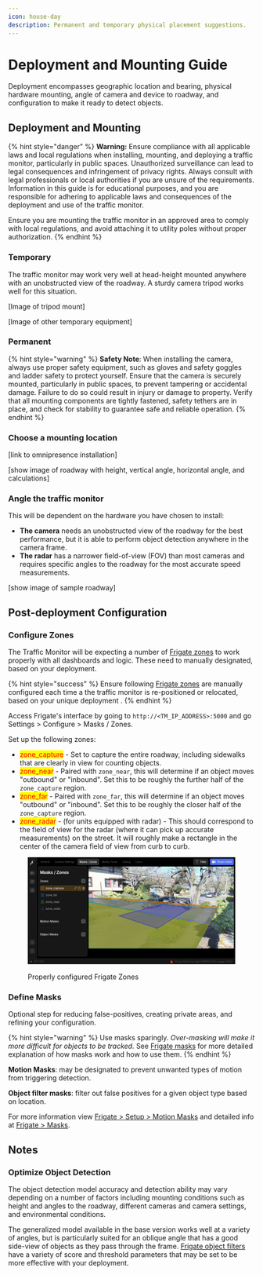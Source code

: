 ```yaml
---
icon: house-day
description: Permanent and temporary physical placement suggestions.
---
```


# Deployment and Mounting Guide

Deployment encompasses geographic location and bearing, physical hardware mounting, angle of camera and device to roadway, and configuration to make it ready to detect objects.

## Deployment and Mounting

{% hint style="danger" %}
**Warning:** Ensure compliance with all applicable laws and local regulations when installing, mounting, and deploying a traffic monitor, particularly in public spaces. Unauthorized surveillance can lead to legal consequences and infringement of privacy rights. Always consult with legal professionals or local authorities if you are unsure of the requirements. Information in this guide is for educational purposes, and you are responsible for adhering to applicable laws and consequences of the deployment and use of the traffic monitor.

Ensure you are mounting the traffic monitor in an approved area to comply with local regulations, and avoid attaching it to utility poles without proper authorization.
{% endhint %}

### Temporary

The traffic monitor may work very well at head-height mounted anywhere with an unobstructed view of the roadway.  A sturdy camera tripod works well for this situation.

\[Image of tripod mount]

\[Image of other temporary equipment]

### Permanent

{% hint style="warning" %}
**Safety Note**: When installing the camera, always use proper safety equipment, such as gloves and safety goggles and ladder safety to protect yourself. Ensure that the camera is securely mounted, particularly in public spaces, to prevent tampering or accidental damage. Failure to do so could result in injury or damage to property. Verify that all mounting components are tightly fastened, safety tethers are in place, and check for stability to guarantee safe and reliable operation.
{% endhint %}

### Choose a mounting location

\[link to omnipresence installation]

\[show image of roadway with height, vertical angle, horizontal angle, and calculations]

### Angle the traffic monitor

This will be dependent on the hardware you have chosen to install:

* **The camera** needs an unobstructed view of the roadway for the best performance, but it is able to perform object detection anywhere in the camera frame.
* **The radar** has a narrower field-of-view (FOV) than most cameras and requires specific angles to the roadway for the most accurate speed measurements.

\[show image of sample roadway]

## Post-deployment Configuration

### Configure Zones

The Traffic Monitor will be expecting a number of [Frigate zones](https://docs.frigate.video/configuration/zones/) to work properly with all dashboards and logic.  These need to manually designated, based on your deployment.

{% hint style="success" %}
Ensure following [Frigate zones](https://docs.frigate.video/configuration/zones/) are manually configured each time a the traffic monitor is re-positioned or relocated, based on your unique deployment . &#x20;
{% endhint %}

Access Frigate's interface by going to `http://<TM_IP_ADDRESS>:5000` and go Settings > Configure > Masks / Zones.

Set up the following zones:

* <mark style="color:red;">zone\_capture</mark> - Set to capture the entire roadway, including sidewalks that are clearly in view for counting objects.
* <mark style="color:red;">zone\_near</mark> - Paired with `zone_near`, this will determine if an object moves "outbound" or "inbound". Set this to be roughly the further half of the `zone_capture` region.
* <mark style="color:red;">zone\_far</mark> - Paired with `zone_far`, this will determine if an object moves "outbound" or "inbound". Set this to be roughly the closer half of the `zone_capture` region.
* <mark style="color:red;">zone\_radar</mark> - (for units equipped with radar) - This should correspond to the field of view for the radar (where it can pick up accurate measurements) on the street. It will roughly make a rectangle in the center of the camera field of view from curb to curb.

<figure><img src=".gitbook/assets/Screenshot_20250306_110924.png" alt=""><figcaption><p>Properly configured Frigate Zones</p></figcaption></figure>

### Define Masks

Optional step for reducing false-positives, creating private areas, and refining your configuration.

{% hint style="warning" %}
Use masks sparingly. _Over-masking will make it more difficult for objects to be tracked._  See [Frigate masks](https://docs.frigate.video/configuration/masks) for more detailed explanation of how masks work and how to use them.
{% endhint %}

**Motion Masks**:  may be designated to prevent unwanted types of motion from triggering detection.

**Object filter masks**: filter out false positives for a given object type based on location.

For more information view [Frigate > Setup > Motion Masks](https://docs.frigate.video/guides/getting_started/#step-5-setup-motion-masks) and detailed info at [Frigate > Masks](https://docs.frigate.video/configuration/masks).

## Notes

### Optimize Object Detection

The object detection model accuracy and detection ability may vary depending on a number of factors including mounting conditions such as height and angles to the roadway, different cameras and camera settings, and environmental conditions.&#x20;

The generalized model available in the base version works well at a variety of angles, but is particularly suited for an oblique angle that has a good side-view of objects as they pass through the frame. [Frigate object filters](https://docs.frigate.video/configuration/object_filters/#object-scores) have a variety of score and threshold parameters that may be set to be more effective with your deployment.&#x20;
